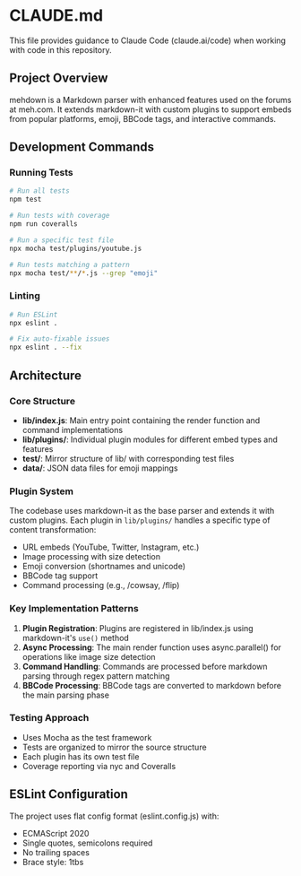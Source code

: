 # CLAUDE.md

This file provides guidance to Claude Code (claude.ai/code) when working with code in this repository.

## Project Overview

mehdown is a Markdown parser with enhanced features used on the forums at meh.com. It extends markdown-it with custom plugins to support embeds from popular platforms, emoji, BBCode tags, and interactive commands.

## Development Commands

### Running Tests
```bash
# Run all tests
npm test

# Run tests with coverage
npm run coveralls

# Run a specific test file
npx mocha test/plugins/youtube.js

# Run tests matching a pattern
npx mocha test/**/*.js --grep "emoji"
```

### Linting
```bash
# Run ESLint
npx eslint .

# Fix auto-fixable issues
npx eslint . --fix
```

## Architecture

### Core Structure
- **lib/index.js**: Main entry point containing the render function and command implementations
- **lib/plugins/**: Individual plugin modules for different embed types and features
- **test/**: Mirror structure of lib/ with corresponding test files
- **data/**: JSON data files for emoji mappings

### Plugin System
The codebase uses markdown-it as the base parser and extends it with custom plugins. Each plugin in `lib/plugins/` handles a specific type of content transformation:

- URL embeds (YouTube, Twitter, Instagram, etc.)
- Image processing with size detection
- Emoji conversion (shortnames and unicode)
- BBCode tag support
- Command processing (e.g., /cowsay, /flip)

### Key Implementation Patterns

1. **Plugin Registration**: Plugins are registered in lib/index.js using markdown-it's `use()` method
2. **Async Processing**: The main render function uses async.parallel() for operations like image size detection
3. **Command Handling**: Commands are processed before markdown parsing through regex pattern matching
4. **BBCode Processing**: BBCode tags are converted to markdown before the main parsing phase

### Testing Approach
- Uses Mocha as the test framework
- Tests are organized to mirror the source structure
- Each plugin has its own test file
- Coverage reporting via nyc and Coveralls

## ESLint Configuration
The project uses flat config format (eslint.config.js) with:
- ECMAScript 2020
- Single quotes, semicolons required
- No trailing spaces
- Brace style: 1tbs
